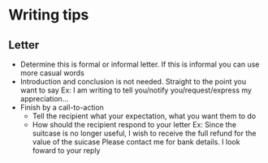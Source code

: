 # Writing tips

## Letter

- Determine this is formal or informal letter. If this is informal you can use more casual words
- Introduction and conclusion is not needed. Straight to the point you want to say
Ex: I am writing to tell you/notify you/request/express my appreciation...
- Finish by a call-to-action
  - Tell the recipient what your expectation, what you want them to do
  - How should the recipient respond to your letter
Ex: Since the suitcase is no longer useful, I wish to receive the full refund for the value of the suicase
Please contact me for bank details. I look foward to your reply
